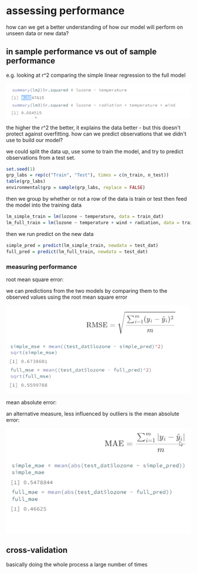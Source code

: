 # assessing performance

how can we get a better understanding of how our model will perform on unseen data or new data?

## in sample performance vs out of sample performance

e.g. looking at r^2 comparing the simple linear regression to the full model

<p align="center">
    <img src="https://github.com/infernocadet/data2002/blob/main/graphics/b19.png" width="auto" height="auto">
</p>

the higher the r^2 the better, it explains the data better - but this doesn't protect against overfitting. how can we predict observations that we didn't use to build our model?

we could split the data up, use some to train the model, and try to predict observations from a test set.

```r
set.seed(1)
grp_labs = rep(c("Train", "Test"), times = c(n_train, n_test))
table(grp_labs)
environmental$grp = sample(grp_labs, replace = FALSE)
```

then we group by whether or not a row of the data is train or test
then feed the model into the training data

```r
lm_simple_train = lm(lozone ~ temperature, data = train_dat)
lm_full_train = lm(lozone ~ temperature + wind + radiation, data = train_dat)
```

then we run predict on the new data

```r
simple_pred = predict(lm_simple_train, newdata = test_dat)
full_pred = predict(lm_full_train, newdata = test_dat)
```

### measuring performance

root mean square error:

we can predictions from the two models by comparing them to the observed values using the root mean square error

<p align="center">
    <img src="https://github.com/infernocadet/data2002/blob/main/graphics/b20.png" width="auto" height="auto">
</p>

mean absolute error:

an alternative measure, less influenced by outliers is the mean absolute error:

<p align="center">
    <img src="https://github.com/infernocadet/data2002/blob/main/graphics/b21.png" width="auto" height="auto">
</p>

## cross-validation

basically doing the whole process a large number of times
